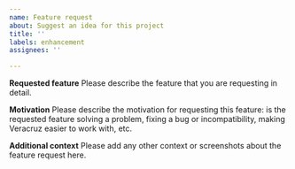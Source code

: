 ```yaml
---
name: Feature request
about: Suggest an idea for this project
title: ''
labels: enhancement
assignees: ''

---
```


**Requested feature**
Please describe the feature that you are requesting in detail.

**Motivation**
Please describe the motivation for requesting this feature: is the requested feature solving a problem, fixing a bug or incompatibility, making Veracruz easier to work with, etc.

**Additional context**
Please add any other context or screenshots about the feature request here.
